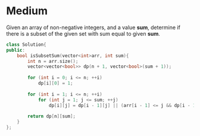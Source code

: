 # Medium

Given an array of non-negative integers, and a value **sum**, determine if there is a subset of the given set with sum equal to given **sum**.

```cpp
class Solution{   
public:
    bool isSubsetSum(vector<int>arr, int sum){
        int n = arr.size();
        vector<vector<bool>> dp(n + 1, vector<bool>(sum + 1));
        
        for (int i = 0; i <= n; ++i)
            dp[i][0] = 1;
            
        for (int i = 1; i <= n; ++i)
            for (int j = 1; j <= sum; ++j)
                dp[i][j] = dp[i - 1][j] || (arr[i - 1] <= j && dp[i - 1][j - arr[i - 1]]);
        
        return dp[n][sum];
    }
};
```
